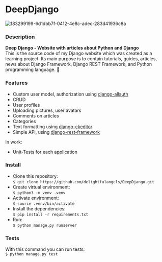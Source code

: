 # DeepDjango
![183299199-6d1dbb7f-0412-4e8c-adec-283d41936c8a](https://user-images.githubusercontent.com/99844369/183653915-2f1c5617-967e-46d9-b0bc-29d822fdf582.png)

### Description
**Deep Django - Website with articles about Python and Django**<br>
This is the source code of my Django website which was created as a learning project. Its main purpose is to contain tutorials, guides, articles, news about Django Framework, Django REST Framework, and Python programming language. :snake:
### Features
- Custom user model, authorization using [django-allauth](https://github.com/pennersr/django-allauth)
- CRUD
- User profiles
- Uploading pictures, user avatars
- Comments on articles
- Categories
- Text formatting using [django-ckeditor](https://github.com/django-ckeditor/django-ckeditor)
- Simple API, using [django-rest-framework](https://github.com/encode/django-rest-framework)<br>

In work:

- Unit-Tests for each application

### Install
- Clone this repository:<br>
`$ git clone https://github.com/delightfulangels/DeepDjango.git`
- Create virtual environment:<br>
`$ python3 -m venv .venv`
- Activate environment:<br>
`$ source .venv/bin/activate`
- Install the dependencies:<br>
`$ pip install -r requirements.txt`
- Run:<br>
`$ python manage.py runserver`

### Tests
With this command you can run tests:<br>
`$ python manage.py test`
